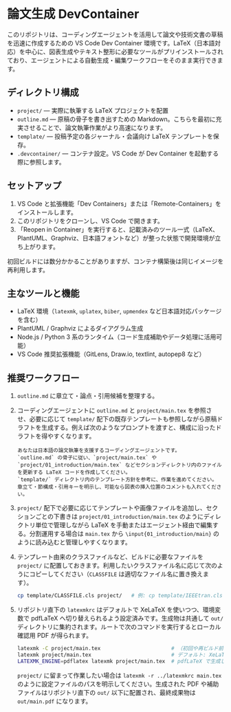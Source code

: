 # 論文生成 DevContainer

このリポジトリは、コーディングエージェントを活用して論文や技術文書の草稿を迅速に作成するための VS Code Dev Container 環境です。LaTeX（日本語対応）を中心に、図表生成やテキスト整形に必要なツールがプリインストールされており、エージェントによる自動生成・編集ワークフローをそのまま実行できます。

## ディレクトリ構成

- `project/` — 実際に執筆する LaTeX プロジェクトを配置
- `outline.md` — 原稿の骨子を書き出すための Markdown。こちらを最初に充実させることで、論文執筆作業がより高速になります。
- `template/` — 投稿予定の各ジャーナル・会議向け LaTeX テンプレートを保存。
- `.devcontainer/` — コンテナ設定。VS Code が Dev Container を起動する際に参照します。

## セットアップ

1. VS Code と拡張機能「Dev Containers」または「Remote-Containers」をインストールします。
2. このリポジトリをクローンし、VS Code で開きます。
3. 「Reopen in Container」を実行すると、記載済みのツール一式（LaTeX、PlantUML、Graphviz、日本語フォントなど）が整った状態で開発環境が立ち上がります。

初回ビルドには数分かかることがありますが、コンテナ構築後は同じイメージを再利用します。

## 主なツールと機能

- LaTeX 環境（`latexmk`, `uplatex`, `biber`, `upmendex` など日本語対応パッケージを含む）
- PlantUML / Graphviz によるダイアグラム生成
- Node.js / Python 3 系のランタイム（コード生成補助やデータ処理に活用可能）
- VS Code 推奨拡張機能（GitLens, Draw.io, textlint, autopep8 など）

## 推奨ワークフロー

1. `outline.md` に章立て・論点・引用候補を整理する。
2. コーディングエージェントに `outline.md` と `project/main.tex` を参照させ、必要に応じて `template/` 配下の既存テンプレートも参照しながら原稿ドラフトを生成する。例えば次のようなプロンプトを渡すと、構成に沿ったドラフトを得やすくなります。

   ```text
   あなたは日本語の論文執筆を支援するコーディングエージェントです。
   `outline.md` の骨子に従い、`project/main.tex` や `project/01_introduction/main.tex` などセクションディレクトリ内のファイルを更新する LaTeX コードを作成してください。
   `template/` ディレクトリ内のテンプレート方針を参考に、作業を進めてください。
   章立て・節構成・引用キーを明示し、可能なら図表の挿入位置のコメントも入れてください。
   ```
3. `project/` 配下で必要に応じてテンプレートや画像ファイルを追加し、セクションごとの下書きは `project/01_introduction/main.tex` のようにディレクトリ単位で管理しながら LaTeX を手動またはエージェント経由で編集する。分割運用する場合は `main.tex` から `\input{01_introduction/main}` のように読み込むと管理しやすくなります。
4. テンプレート由来のクラスファイルなど、ビルドに必要なファイルを `project/` に配置しておきます。利用したいクラスファイル名に応じて次のようにコピーしてください（`CLASSFILE` は適切なファイル名に置き換えます）。

   ```bash
   cp template/CLASSFILE.cls project/   # 例: cp template/IEEEtran.cls project/
   ```

5. リポジトリ直下の `latexmkrc` はデフォルトで XeLaTeX を使いつつ、環境変数で pdfLaTeX へ切り替えられるよう設定済みです。生成物は共通して `out/` ディレクトリに集約されます。ルートで次のコマンドを実行するとローカル確認用 PDF が得られます。

   ```bash
   latexmk -C project/main.tex                       # （初回や再ビルド前に）生成物をクリーンアップ
   latexmk project/main.tex                          # デフォルト: XeLaTeX で out/main.pdf を生成
   LATEXMK_ENGINE=pdflatex latexmk project/main.tex  # pdfLaTeX で生成したい場合
   ```

   `project/` に留まって作業したい場合は `latexmk -r ../latexmkrc main.tex` のように設定ファイルのパスを明示してください。生成された PDF や補助ファイルはリポジトリ直下の `out/` 以下に配置され、最終成果物は `out/main.pdf` になります。
